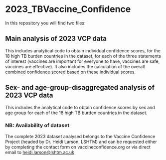 # 2023_TBVaccine_Confidence

In this repository you will find two files: 

## Main analysis of 2023 VCP data

This includes analytical code to obtain individual confidence scores, for the 18 high TB burden countries in the dataset, for each of the three statements of interest (vaccines are important for everyone to have, vaccines are safe, vaccines are effective). It also includes the calculation of the overall combined confidence scored based on these individual scores. 

## Sex- and age-group-disaggregated analysis of 2023 VCP data

This includes the analytical code to obtain confidence scores by sex and age group for each of the 18 high TB burden countries in the dataset. 

### NB: Availability of dataset

The complete 2023 dataset analysed belongs to the Vaccine Confidence Project (headed by Dr. Heidi Larson, LSHTM) and can be requested either by completing the contact form on vaccineconfidence.org or via direct email to heidi.larson@lshtm.ac.uk
